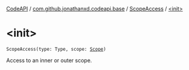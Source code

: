 [CodeAPI](../../index.md) / [com.github.jonathanxd.codeapi.base](../index.md) / [ScopeAccess](index.md) / [&lt;init&gt;](.)

# &lt;init&gt;

`ScopeAccess(type: Type, scope: `[`Scope`](../-scope/index.md)`)`

Access to an inner or outer scope.

